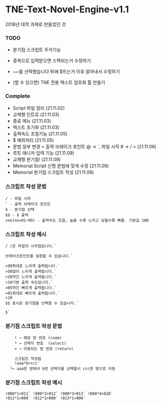# TNE-Text-Novel-Engine-v1.1

2018년 대학 과제로 만들었던 것

### TODO 
- 분기점 스크립트 주석기능

- 중복으로 입력받으면 스택되는거 수정하기 
- ~~를 선택했습니다 뒤에 $뜨는거 이유 알아내서 수정하기 

- (할 수 있으면) TNE 전용 텍스트 암호화 툴 만들기

### Complete
- Script 파일 정리 (21.11.02)
- 교체형 인트로 (21.11.03) 
- 종료 메뉴 (21.11.03)
- 텍스트 초기화 (21.11.03)
- 출력속도 조절기능 (21.11.05)
- $ 예외처리 (21.11.05)
- 문법 일부 변경 < 출력 브레이크 포인트 @ → `, 파일 시작 # → / > (21.11.06)
- 루트 매니저 입력 기능 (21.11.09)
- 교체형 분기점! (21.11.09)
- Memorial Script 신형 문법에 맞게 수정 (21.11.09)
- Memorial 분기점 스크립트 작성 (21.11.09)

### 스크립트 작성 문법
```
/ - 파일 시작
` - 출력 브레이크 포인트
$ - 분기점 선택
$$ - $ 출력
>nn(nn=01~99) - 출력속도 조절, 높을 수록 느리고 낮을수록 빠름. 기본값 100
```

### 스크립트 작성 예시
```
/ /은 파일의 시작점입니다.`

브레이크포인트를 설정할 수 있습니다.`

>99최대로 느리게 출력됩니다.`
>50많이 느리게 출력됩니다.`
>20약간 느리게 출력됩니다.`
>10기본 출력 속도입니다.`
>05약간 빠르게 출력됩니다.`
>01최대로 빠르게 출력됩니다.`
>10
$$ 표시로 분기점을 선택할 수 있습니다.`

$`
```

### 분기점 스크립트 작성 문법
```
	! → 해당 방 번호 (room) 
	* → 선택지 번호  (select)
	> → 이동되는 방 번호 (return)

	스크립트 작성법
	!aaa*b>ccc'
  └→ aaa번 방에서 b번 선택지를 선택할시 ccc번 방으로 이동
```

### 분기점 스크립트 작성 예시
```
!000*1>011` !000*2>012` !000*3>013` !000*4>020`
!011*1>000` !012*1>000` !013*1>000`
```

